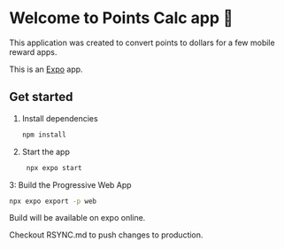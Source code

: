 # Welcome to Points Calc app 👋

This application was created to convert points to dollars for a few mobile reward apps.

This is an [Expo](https://expo.dev) app.

## Get started

1. Install dependencies

   ```bash
   npm install
   ```

2. Start the app

   ```bash
    npx expo start
   ```

3: Build the Progressive Web App

   ```bash
   npx expo export -p web
   ```

Build will be available on expo online.

Checkout RSYNC.md to push changes to production.

